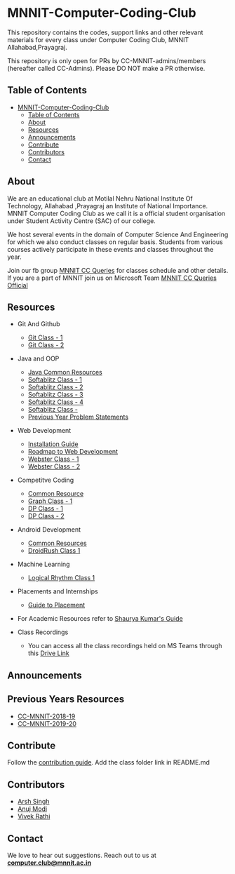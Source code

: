 <head>
    <meta property='og:image' content='{{site.url}}/{{page.image}}'/>
    <meta property='og:type' content='website' />
</head>

# MNNIT-Computer-Coding-Club

This repository contains the codes, support links and other relevant materials for every class under Computer Coding Club, MNNIT Allahabad,Prayagraj.

This repository is only open for PRs by CC-MNNIT-admins/members (hereafter called CC-Admins). Please DO NOT make a PR otherwise.


## Table of Contents

- [MNNIT-Computer-Coding-Club](#mnnit-computer-coding-club)
  - [Table of Contents](#table-of-contents)
  - [About](#about)
  - [Resources](#resources)
  - [Announcements](#announcements)
  - [Contribute](#contribute)
  - [Contributors](#contributors)
  - [Contact](#contact)

## About

We are an educational club at Motilal Nehru National Institute Of Technology, Allahabad ,Prayagraj an Institute of National Importance. MNNIT Computer Coding Club as we call it is a official student organisation under Student Activity Centre (SAC) of our college.

We host several events in the domain of Computer Science And Engineering for which we also conduct classes on regular basis. Students from various courses actively participate in these events and classes throughout the year.

Join our fb group [MNNIT CC Queries](https://www.facebook.com/groups/ccqueries/) for classes schedule and other details.
If you are a part of MNNIT join us on Microsoft Team [MNNIT CC Queries Official](https://bit.ly/ccqueriesteam)

## Resources

- Git And Github
	- [Git Class - 1](Git_Github/2020_08_29_Git-Class-1)
	- [Git Class - 2](Git_Github/2020_08_30_Git-Class-2)
	
- Java and OOP
	- [Java Common Resources](Java/Common%20Resources)
	- [Softablitz Class - 1](Java/2020_09_01_Java-Class-1)
	- [Softablitz Class - 2](Java/2020_09_05_Java-Class-2)
	- [Softablitz Class - 3](Java/2020_09_06_Java-Class-3)
	- [Softablitz Class - 4](Java/2020_09_07_Java-Class-4)
	- [Softablitz Class - ](Java/2020_09_12_Java-Class-5)
	- [Previous Year Problem Statements](Java/Softablitz%20Problem%20Statements)
	

- Web Development
	- [Installation Guide](WebD/Installation%20Guide.pdf)
	- [Roadmap to Web Development](WebD)
	- [Webster Class - 1](WebD/2020_08_29_Webster-Class-1)
	- [Webster Class - 2](WebD/2020_09_04_Webster-Class-2)
	

- Competitve Coding
	- [Common Resource](Competitive_Coding)  
	- [Graph Class - 1](Competitive_Coding/25_06_2020_Graph_1)  
	- [DP Class - 1](Competitive_Coding/12_08_2020_DP_1)  
	- [DP Class - 2](Competitive_Coding/30_08_2020_DP_2)  
	
- Android Development
	- [Common Resources](Android)
	- [DroidRush Class 1](Android/2020_09_05_DroidRush-Class-1)
    	
- Machine Learning
	- [Logical Rhythm Class 1](ML/2020_08_31_LR-Class-1)
	

- Placements and Internships
	- [Guide to Placement](Placements)
	

- For Academic Resources refer to [Shaurya Kumar's Guide](https://shauryashares.weebly.com/)

- Class Recordings
	- You can access all the class recordings held on MS Teams through this [Drive Link](https://drive.google.com/drive/folders/1VKNH9mT945nq6hFZDk9kSN4ibQhWfj_L?usp=sharing)  

## Announcements

## Previous Years Resources

- [CC-MNNIT-2018-19](https://cc-mnnit.github.io/2018-19-Classes/)
- [CC-MNNIT-2019-20](https://cc-mnnit.github.io/2019-20-Classes/)

## Contribute

Follow the [contribution guide](https://github.com/CC-MNNIT/2020-21-Classes/blob/master/contributor_guide.md). Add the class folder link in README.md

## Contributors

* [Arsh Singh](https://github.com/iosdev474)
* [Anuj Modi](https://github.com/descifrado)
* [Vivek Rathi](https://github.com/vivekrathi53)

## Contact

We love to hear out suggestions. Reach out to us at <strong>computer.club@mnnit.ac.in</strong>
